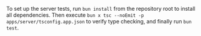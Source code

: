 To set up the server tests, run `bun install` from the repository root to install all dependencies. Then execute `bun x tsc --noEmit -p apps/server/tsconfig.app.json` to verify type checking, and finally run `bun test`.
